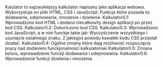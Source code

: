 
Kalulator to najzwyklejszy kalkulator napisany jako aplikacja webowa. Wykorzystuje on pliki HTML, CSS i JavaScript. 
Funkcje które posiada to: dodawanie, odejmowanie, mnożenie i dzielenie. 
Kalkulator0.1:
Wprowadzono kod HTML i dodano niecałkowity design aplikacji po przez kod CSS.
Kalkulator0.2:
Dokończono kod CSS.
Kalkulator0.3:
Wprowadzono kod JavaScript, a w nim funckje takie jak: Wyczyśczenie wszystkiego i usunięcie ostatniego znaku. Z jakiegoś powodu kawałek kodu CSS przestał działać.
Kalkulator0.4:
Ogólne zmiany które dają możliwość rozpoczęcia pracy nad dodaniem funckjonalności kalkulatorowi
Kalkulator0.5:
Zmiana koloru, wprowadzenie funckji dodawania i odejmowania. 
Kalkulator0.6:
Wprowadzenie funkcji dzielenia i mnożenia.

